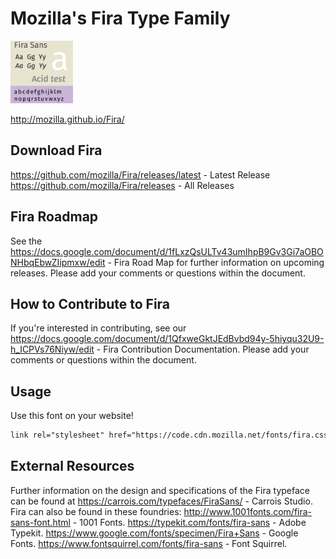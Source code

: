 
# Mozilla's Fira Type Family

<img src="proj-icon.png" alt="Project Icon" width="100">

http://mozilla.github.io/Fira/

## Download Fira
https://github.com/mozilla/Fira/releases/latest - Latest Release
https://github.com/mozilla/Fira/releases - All Releases

## Fira Roadmap
See the  https://docs.google.com/document/d/1fLxzQsULTv43umIhpB9Gv3Gi7aOBONHbqEbwZIipmxw/edit - Fira Road Map for further information on upcoming releases. Please add your comments or questions within the document.


## How to Contribute to Fira
If you're interested in contributing, see our  https://docs.google.com/document/d/1QfxweGktJEdBvbd94y-5hiyqu32U9-h_ICPVs76Niyw/edit - Fira Contribution Documentation. Please add your comments or questions within the document.


## Usage
Use this font on your website!

```html
link rel="stylesheet" href="https://code.cdn.mozilla.net/fonts/fira.css"/>
```

## External Resources
Further information on the design and specifications of the Fira typeface can be found at https://carrois.com/typefaces/FiraSans/ - Carrois Studio.
Fira can also be found in these foundries:
http://www.1001fonts.com/fira-sans-font.html - 1001 Fonts.
https://typekit.com/fonts/fira-sans - Adobe Typekit.
https://www.google.com/fonts/specimen/Fira+Sans - Google Fonts.
https://www.fontsquirrel.com/fonts/fira-sans - Font Squirrel.
